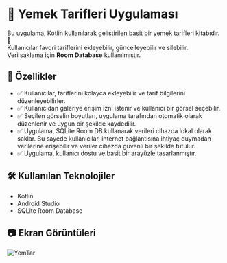 # 🍲 Yemek Tarifleri Uygulaması

Bu uygulama, Kotlin kullanılarak geliştirilen basit bir yemek tarifleri kitabıdır. 📱  
Kullanıcılar favori tariflerini ekleyebilir, güncelleyebilir ve silebilir.  
Veri saklama için **Room Database** kullanılmıştır.

## 🚀 Özellikler
- ✅ Kullanıcılar, tariflerini kolayca ekleyebilir ve tarif bilgilerini düzenleyebilirler.
- ✅ Kullanıcıdan galeriye erişim izni istenir ve kullanıcı bir görsel seçebilir.
- ✅ Seçilen görselin boyutları, uygulama tarafından otomatik olarak düzenlenir ve uygun bir şekilde kaydedilir.
- ✅ Uygulama, SQLite Room DB kullanarak verileri cihazda lokal olarak saklar. Bu sayede kullanıcılar, internet bağlantısına ihtiyaç duymadan verilerine erişebilir ve veriler cihazda güvenli bir şekilde tutulur.
- ✅ Uygulama, kullanıcı dostu ve basit bir arayüzle tasarlanmıştır.

## 🛠️ Kullanılan Teknolojiler
- Kotlin
- Android Studio
- SQLite Room Database


## 📷 Ekran Görüntüleri
![YemTar](https://github.com/user-attachments/assets/f6a13229-5b8b-4797-ab0e-5a265742ac3b)
